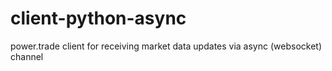 # client-python-async
power.trade client for receiving market data updates via async (websocket) channel
